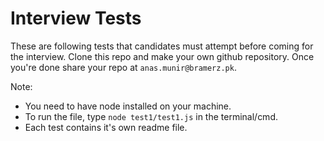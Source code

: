 # Interview Tests
These are following tests that candidates must attempt before coming for the interview.
Clone this repo and make your own github repository. Once you're done share your repo at `anas.munir@bramerz.pk`.

Note:
- You need to have node installed on your machine.
- To run the file, type `node test1/test1.js` in the terminal/cmd.
- Each test contains it's own readme file.